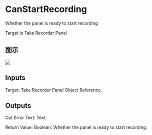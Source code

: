 # CanStartRecording

Whether the panel is ready to start recording

Target is Take Recorder Panel

## 图示

![]($-20221218-21102113.png)

## Inputs

Target: Take Recorder Panel Object Reference.  

## Outputs

Out Error Text: Text.

Return Value: Boolean. Whether the panel is ready to start recording.

